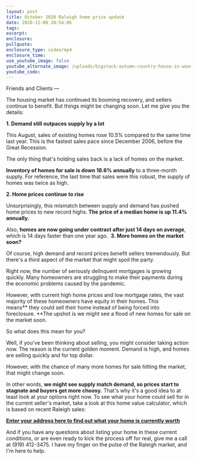 ```yaml
---
layout: post
title: October 2020 Raleigh home price update
date: 2020-12-08 20:54:06
tags:
excerpt:
enclosure:
pullquote:
enclosure_type: video/mp4
enclosure_time:
use_youtube_image: false
youtube_alternate_image: /uploads/bigstock-autumn-country-house-in-woods-110449940.jpg
youtube_code:
---
```


Friends and Clients —

The housing market has continued its booming recovery, and sellers continue to benefit. But things might be changing soon. Let me give you the details:

**1\. Demand still outpaces supply by a lot&nbsp;**

This August, sales of existing homes rose 10.5% compared to the same time last year. This is the fastest sales pace since December 2006, before the Great Recession.

The only thing that's holding sales back is a lack of homes on the market.&nbsp;

**Inventory of homes for sale is down 18.6% annually**&nbsp;to a three-month supply. For reference, the last time that sales were this robust, the supply of homes was twice as high.

**2\. Home prices continue to rise**

Unsurprisingly, this mismatch between supply and demand has pushed home prices to new record highs.**&nbsp;The price of a median home is up 11.4% annually.**

Also,&nbsp;**homes are now going under contract after just 14 days on average**, which is 14 days faster than one year ago. &nbsp;**3\. More homes on the market soon?**

Of course, high demand and record prices benefit sellers tremendously. But there's a third aspect of the market that might spoil the party.

Right now, the number of seriously delinquent mortgages is growing quickly. Many homeowners are struggling to make their payments during the economic problems caused by the pandemic.

However, with current high home prices and low mortgage rates, the vast majority of these homeowners have equity in their homes. This means**&nbsp;they could sell their home instead of being forced into foreclosure.&nbsp;**The upshot is we might see a flood of new homes for sale on the market soon.

So what does this mean for you?

Well, if you've been thinking about selling, you might consider taking action now. The reason is the current golden moment. Demand is high, and homes are selling quickly and for top dollar.

However, with the chance of many more homes for sale hitting the market, that might change soon.

In other words,&nbsp;**we might see supply match demand, so prices start to stagnate and buyers get more choosy.**&nbsp;That's why it's a good idea to at least look at your options right now. To see what your home could sell for in the current seller's market, take a look at this home value calculator, which is based on recent Raleigh sales:

[**Enter your address here to find out what your home is currently worth**](https://www.searchhomesinraleigh.com/homevalue/value)

And if you have any questions about listing your home in these current conditions, or are even ready to kick the process off for real, give me a call at (919) 412-3475. I have my finger on the pulse of the Raleigh market, and I'm here to help.
